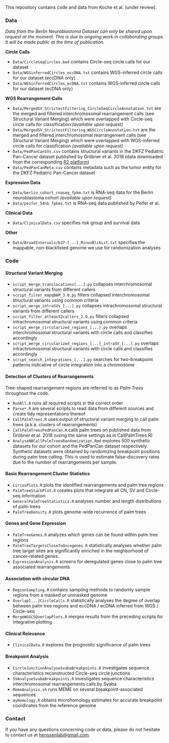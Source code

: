 This repository contains code and data from Koche et al. (under review).

### Data

*Data from the Berlin Neuroblastoma Dataset can only be shared upon request at the moment. This is due to ongoing work in collaborating groups. It will be made public at the time of publication.*

**Circle Calls**
- `Data/CircleseqCircles.bed` contains Circle-seq circle calls for our dataset
- `Data/WGSinferredCircles_eccDNA.txt` contains WGS-inferred circle calls for our dataset (eccDNA only)
- `Data/WGSinferredCircles_ecDNA.txt` contains WGS-inferred circle calls for our dataset (ecDNA only)

**WGS Rearrangement Calls**
- `Data/MergedSV_StrictestFiltering_CircleSeqCircleAnnotation.txt` are the merged and filtered interchromosomal rearrangement calls (see Structural Variant Merging) which were overlapped with Circle-seq circle calls for classification *(available upon request)*
- `Data/MergedSV_StrictestFiltering_WGSCircleAnnotation.txt` are the merged and filtered interchromosomal rearrangement calls (see Structural Variant Merging) which were overlapped with WGS-inferred circle calls for classification *(available upon request)*
- `Data/PedPanCanSVs.csv` contains structural variants in the DKFZ Pediatric Pan-Cancer dataset published by Gröbner et al. 2018 (data downloaded from the corresponding [R2 platform](https://hgserver1.amc.nl/cgi-bin/r2/main.cgi?&dscope=DKFZ_PED&option=about_dscope))
- `Data/PedPanCanMeta.csv` contains metadata such as the tumor entity for the DKFZ Pediatric Pan-Cancer dataset

**Expression Data**
- `Data/berlin_cohort_rnaseq_fpkm.txt` is RNA-seq data for the Berlin neuroblastoma cohort *(available upon request)*
- `Data/peifer_54nb_fpkms.txt` is RNA-seq data published by Peifer et al.

**Clinical Data**
- `Data/ClinicalData.csv` specifies risk group and survival data

**Other**
- `Data/BroadIntervals/b37-[...]_MinusBlckLst.txt` specifies the mappable, non-blacklisted genome we use for randomization analyses

### Code

#### Structural Variant Merging
- `script_merge_translocations[...].py` collapses interchromosomal structural variants from different callers
- `script_filter_mapqBAM_3.0.py` filters collapsed interchromosomal structural variants using common criteria
- `script_merge_intraSVs_[...].py` collapses intrachromosomal structural variants from different callers
- `script_filter_atleast2callers_2.0.py` filters collapsed intrachromosomal structural variants using common criteria
- `script_merge_circularized_regions_[...].py` overlaps interchromosomal structural variants with circle calls and classifies accordingly
- `script_merge_circularized_regions_[...]_intraSV_[...].py` overlaps intrachromosomal structural variants with circle calls and classifies accordingly
- `script_search_integrations_[...].py` searches for two-breakpoint patterns indicative of circle integration into a chromosome

#### Detection of Clusters of Rearrangements
Tree-shaped rearrangement regions are referred to as *Palm Trees* throughout the code.
- `RunAll.R` runs all required scripts in the correct order
- `Parse*.R` are several scripts to read data from different sources and create tidy representations thereof
- `CallPalmTrees.R` uses output of structural variant merging to call palm trees (a.k.a. clusters of rearrangements)
- `CallPalmTreesPedPanCan.R` calls palm trees on published data from Gröbner et al. 2018 (using the same settings as in CallPalmTrees.R)
- `AnalyseNBCallPalmTreesRandomization.Rmd` explores 500 synthetic datasets for our cohort and the PedPanCan dataset respectively. Synthetic datasets were obtained by randomizing breakpoint positions during palm tree calling. This is used to estimate false-discovery rates due to the number of rearrangements per sample.

#### Basic Rearrangement Cluster Statistics
- `CircosPlots.R` plots the identified rearrangements and palm tree regions
- `PalmTreeStackPlot.R` creates plots that integrate all CN, SV and Circle-seq information
- `GeneralPalmTreeStatistics.R` analyses number and length distributions of palm trees
- `PalmTreeDensity.R` plots genome-wide recurrence of palm trees

#### Genes and Gene Expression
- `PalmTreeGenes.R` analyzes which genes can be found within palm tree regions
- `PalmTreeTargetsCloseToOncogenes.R` statistically analyses whether palm tree target sites are significantly enriched in the neighborhood of cancer-related genes.
- `ExpressionAnalysis.R` screens for deregulated genes close to palm tree associated rearrangements

#### Association with circular DNA
- `RegionSampling.R` contains sampling methods to randomly sample regions from a masked or unmasked genome
- `Overlap[...]CircleCalls.R` statistically analyses the degree of overlap between palm tree regions and eccDNA / ecDNA inferred from WGS / Circle-seq
- `MergeWGSCSOverlapPlots.R` merges results from the preceding scripts for integrative plotting

#### Clinical Relevance
- `ClinicalData.R` explores the prognostic significance of palm trees

#### Breakpoint Analysis
- `CircleJunctionAnalyseSvabaBreakpoints.R` investigates sequence characteristics reconstructed Circle-seq circle junctions
- `SVAnalyseSvabaBreakpoints.R` investigates sequence characteristics interchromosomal rearrangements calls by Svaba
- `MemeAnalysis.sh` runs MEME on several breakpoint-associated sequences
- `myHomology.R` obtains microhomology estimates for accurate breakpoint coordinates from the reference genome

### Contact
If you have any questions concerning code or data, please do not hesitate to contact us at henssenlab@gmail.com.
